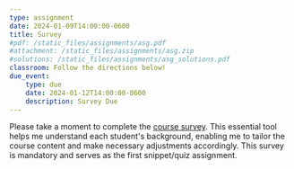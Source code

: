 ```yaml
---
type: assignment
date: 2024-01-09T14:00:00-0600
title: Survey
#pdf: /static_files/assignments/asg.pdf
#attachment: /static_files/assignments/asg.zip
#solutions: /static_files/assignments/asg_solutions.pdf
classroom: Follow the directions below!
due_event: 
    type: due
    date: 2024-01-12T14:00:00-0600
    description: Survey Due
---
```


Please take a moment to complete the [course survey](https://forms.office.com/r/Akiidu6euX). This essential tool helps me understand each student's background, enabling me to tailor the course content and make necessary adjustments accordingly. This survey is mandatory and serves as the first snippet/quiz assignment.
